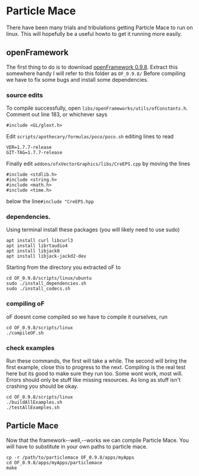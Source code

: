 # Particle Mace

There have been many trials and tribulations getting Particle Mace to run on linux. This will hopefully be a useful howto to get it running more easily.

## openFramework

The first thing to do is to download [openFramework 0.9.8](https://openframeworks.cc/versions/v0.9.8/of_v0.9.8_linux64_release.tar.gz). Extract this somewhere handy I will refer to this folder as `OF_0.9.8/` Before compiling we have to fix some bugs and install some dependencies. 

### source edits

To compile successfully, open `libs/openFrameworks/utils/ofConstants.h`.
Comment out line 183, or whichever says
```
#include <GL/glext.h>
```
Edit `scripts/apothecary/formulas/poco/poco.sh` editing lines to read
```
VER=1.7.7-release
GIT-TAG=1.7.7-release
```
Finally edit `addons/ofxVectorGraphics/libs/CreEPS.cpp` by moving the lines 
```
#include <stdlib.h>
#include <string.h>
#include <math.h>
#include <time.h>
```
below the line`#include "CreEPS.hpp` 


### dependencies.

Using terminal install these packages (you will likely need to use sudo)

```
apt install curl libcurl3
apt install librtaudio4
apt install libjack0
apt install libjack-jackd2-dev
```
Starting from the directory you extracted oF to
```
cd OF_0.9.8/scripts/linux/ubuntu
sudo ./install_dependencies.sh
sudo ./install_codecs.sh
```

### compiling oF

oF doesnt come compiled so we have to compile it ourselves, run
```
cd OF_0.9.8/scripts/linux
./compileOF.sh
```

### check examples
Run these commands, the first will take a while. The second will bring the first example, close this to progress to the next. Compiling is the real test here but its good to make sure they run too. Some wont work, most will. Errors should only be stuff like missing resources. As long as stuff isn't crashing you should be okay.
```
cd OF_0.9.8/scripts/linux
./buildAllExamples.sh
./testAllExamples.sh
```

## Particle Mace

Now that the framework--well,--works we can compile Particle Mace. You will have to substitute in your own paths to particle mace. 
```
cp -r /path/to/particlemace OF_0.9.8/apps/myApps
cd OF_0.9.8/apps/myApps/particlemace
make
```